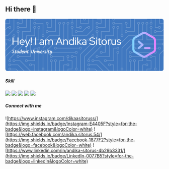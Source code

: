 ## Hi there 👋

![Andika Sitorus](img/github-header-image.png)

<!--
**AndikaSitorus/AndikaSitorus** is a ✨ _special_ ✨ repository because its `README.md` (this file) appears on your GitHub profile.

Here are some ideas to get you started:

- 🔭 I’m currently working on ...
- 🌱 I’m currently learning ...
- 👯 I’m looking to collaborate on ...
- 🤔 I’m looking for help with ...
- 💬 Ask me about ...
- 📫 How to reach me: ...
- 😄 Pronouns: ...
- ⚡ Fun fact: ...
-->

##### Skill
<img src="https://img.shields.io/badge/HTML5-E34F26?style=for-the-badge&logo=html5&logoColor=white" />
<img src="https://img.shields.io/badge/CSS3-1572B6?style=for-the-badge&logo=css3&logoColor=white" />
<img src="https://img.shields.io/badge/PHP-777BB4?style=for-the-badge&logo=php&logoColor=white" />
<img src="https://img.shields.io/badge/JavaScript-323330?style=for-the-badge&logo=javascript&logoColor=F7DF1E" />
<img src="https://img.shields.io/badge/Xampp-F37623?style=for-the-badge&logo=xampp&logoColor=white" />

##### Connect with me
![https://www.instagram.com/dikaasitoruss/](https://img.shields.io/badge/Instagram-E4405F?style=for-the-badge&logo=instagram&logoColor=white)
![https://web.facebook.com/andika.sitorus.54/](https://img.shields.io/badge/Facebook-1877F2?style=for-the-badge&logo=facebook&logoColor=white)
![https://www.linkedin.com/in/andika-sitorus-4b29b3331/](https://img.shields.io/badge/LinkedIn-0077B5?style=for-the-badge&logo=linkedin&logoColor=white)

